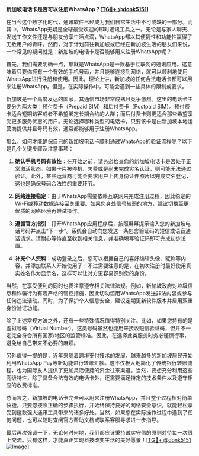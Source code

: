 **新加坡电话卡是否可以注册WhatsApp？[[TG💪+ @donk5151](https://t.me/s/donk5151)]**

在当今这个数字化时代，通讯软件已经成为我们日常生活中不可或缺的一部分。而其中，WhatsApp无疑是全球最受欢迎的即时通讯工具之一。无论是与家人聊天、发送工作文件还是与朋友分享生活点滴，WhatsApp都以其便捷性和功能性赢得了无数用户的青睐。然而，对于计划前往新加坡或已经在新加坡生活的朋友们来说，一个常见的疑问就是：新加坡的电话卡是否能够用来注册WhatsApp呢？

首先，我们需要明确一点，那就是WhatsApp是一款基于互联网的通讯应用。这意味着只要你拥有一个有效的手机号码，并且能够连接到网络，就可以顺利地使用WhatsApp进行注册和使用。因此，理论上讲，新加坡的任何合法电话卡都可以用来注册WhatsApp。但是，在实际操作中，可能会遇到一些具体的限制或要求。

新加坡是一个高度发达的国家，其通信市场非常成熟且竞争激烈。这里的电话卡主要分为两大类：预付费卡（Prepaid SIM）和后付费卡（Postpaid SIM）。预付费卡适合短期访客或者不希望绑定长期合约的人群；而后付费卡则更适合那些希望享受更多服务优惠的用户。无论选择哪种类型的电话卡，只要该卡是由新加坡本地运营商提供并且号码有效，通常都能够用于注册WhatsApp。

那么，如何才能确保自己的新加坡电话卡顺利通过WhatsApp的验证流程呢？以下是几个关键步骤及注意事项：

1. **确认手机号码有效性**：在开始之前，请务必检查您的新加坡电话卡是否处于正常激活状态。如果卡片被停机、欠费或是尚未完成实名认证，则可能无法通过验证。此外，某些运营商可能会要求用户上传身份证件照片以完成实名登记，这也是确保号码合法性的重要环节。

2. **网络连接稳定**：由于WhatsApp需要依赖互联网来完成注册过程，因此稳定的Wi-Fi或移动数据连接至关重要。如果您身处信号较弱的地方，建议切换至更优质的网络环境再尝试操作。

3. **遵循官方指引**：打开WhatsApp应用程序后，按照屏幕提示输入您的新加坡电话号码并点击“下一步”。系统会自动向您发送一条包含验证码的短信或语音通话请求。请耐心等待直至收到相关信息，并准确填写验证码即可完成初步设置。

4. **补充个人资料**：成功登录之后，您可以根据自己的喜好编辑头像、昵称等内容，并添加联系人开始使用了！不过需要注意的是，在初次注册时最好使用真实姓名作为显示名，这样可以让对方更容易识别您的身份。

当然，在享受便利的同时也要注意遵守相关法律法规。例如，新加坡政府对垃圾信息和诈骗行为有着严格的管控措施，因此切勿滥用WhatsApp发送非法内容或参与任何违法活动。同时，为了保护个人信息安全，建议定期更新软件版本并启用双重身份验证功能。

除了上述常规方法之外，还有一些特殊情况值得特别关注。比如，如果您持有的是虚拟号码（Virtual Number），这类号码虽然也能用来接收短信验证码，但并不一定完全符合所有国家/地区的监管标准。因此，在选择此类服务时务必谨慎行事，避免给自己带来不必要的麻烦。

另外值得一提的是，近年来随着跨境支付技术的发展，越来越多的新加坡居民开始利用WhatsApp Pay等新功能进行转账汇款。这不仅极大地简化了传统银行转账流程，也为国际友人提供了更加灵活便捷的资金往来渠道。当然，要想充分利用这些高级特性，除了具备合法有效的电话卡外，还需要满足特定的技术条件以及遵守相应的收费标准。

总而言之，新加坡的电话卡完全可以用来注册WhatsApp，并且整个过程相对简单快捷。只要您按照正确的步骤执行，并始终保持良好的网络安全意识，就能轻松享受到这款强大通讯工具带来的诸多好处。当然，如果您在实际操作过程中遇到了任何问题，也可以随时查阅官方帮助文档或联系客服寻求进一步指导。

最后再次强调一下，无论何时何地，我们都应该秉持诚实守信的原则对待每一次线上交流。只有这样，才能真正实现科技改变生活的美好愿景！[[TG💪+ @donk5151](https://t.me/s/donk5151) ![Image](https://i.postimg.cc/rwNCRYN7/Snipaste-2025-04-30-17-27-05.png)]